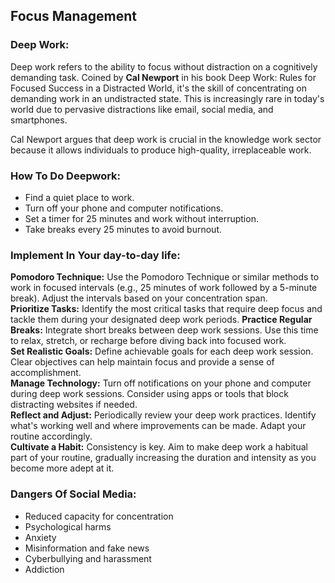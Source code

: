 ## Focus Management

### Deep Work:

Deep work refers to the ability to focus without distraction on a cognitively demanding task. Coined by **Cal Newport** in his book Deep Work: Rules for Focused Success in a Distracted World, it's the skill of concentrating on demanding work in an undistracted state. This is increasingly rare in today's world due to pervasive distractions like email, social media, and smartphones.

Cal Newport argues that deep work is crucial in the knowledge work sector because it allows individuals to produce high-quality, irreplaceable work.

### How To Do Deepwork:

- Find a quiet place to work.
- Turn off your phone and computer notifications.
- Set a timer for 25 minutes and work without interruption.
- Take breaks every 25 minutes to avoid burnout.

### Implement In Your day-to-day life:

**Pomodoro Technique:** Use the Pomodoro Technique or similar methods to work in focused intervals (e.g., 25 minutes of work followed by a 5-minute break). Adjust the intervals based on your concentration span.\
**Prioritize Tasks:** Identify the most critical tasks that require deep focus and tackle them during your designated deep work periods.
**Practice Regular Breaks:** Integrate short breaks between deep work sessions. Use this time to relax, stretch, or recharge before diving back into focused work.\
**Set Realistic Goals:** Define achievable goals for each deep work session. Clear objectives can help maintain focus and provide a sense of accomplishment.\
**Manage Technology:** Turn off notifications on your phone and computer during deep work sessions. Consider using apps or tools that block distracting websites if needed.\
**Reflect and Adjust:** Periodically review your deep work practices. Identify what's working well and where improvements can be made. Adapt your routine accordingly.\
**Cultivate a Habit:** Consistency is key. Aim to make deep work a habitual part of your routine, gradually increasing the duration and intensity as you become more adept at it.

### Dangers Of Social Media:

- Reduced capacity for concentration
- Psychological harms
- Anxiety
- Misinformation and fake news
- Cyberbullying and harassment
- Addiction
